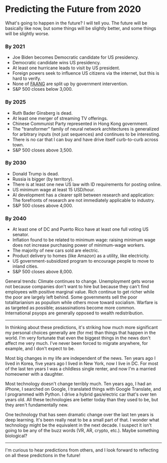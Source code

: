 # Predicting the Future from 2020

What's going to happen in the future? I will tell you. The future will
be basically like now, but some things will be slightly better, and
some things will be slightly worse.


### By 2021

 * Joe Biden becomes Democratic candidate for US presidency.
 * Democratic candidate wins US presidency.
 * At least one hurricane leads to visit by US president.
 * Foreign powers seek to influence US citizens via the internet, but
   this is hard to verify.
 * None of [FAANG][] are split up by government intervention.
 * S&P 500 closes below 3,000.

[FAANG]: https://en.wikipedia.org/wiki/Facebook,_Apple,_Amazon,_Netflix_and_Google


### By 2025

 * Ruth Bader Ginsberg is dead.
 * At least one merger of streaming TV offerings.
 * Chinese Communist Party represented in Hong Kong government.
 * The "transformer" family of neural network architectures is
   generalized for arbitrary inputs (not just sequences) and continues
   to be interesting.
 * There is no car that I can buy and have drive itself curb-to-curb
   across town.
 * S&P 500 closes above 3,500.


### By 2030

 * Donald Trump is dead.
 * Russia is bigger (by territory).
 * There is at least one new US law with ID requirements for posting
   online.
 * US minimum wage at least 15 USD/hour.
 * AI development has a clearer split between research and
   application: The forefronts of research are not immediately
   applicable to industry.
 * S&P 500 closes above 4,000.


### By 2040

 * At least one of DC and Puerto Rico have at least one full voting US
   senator.
 * Inflation found to be related to minimum wage: raising minimum wage
   does not increase purchasing power of minimum-wage workers.
 * The majority of new cars sold are electric.
 * Product delivery to homes (like Amazon) as a utility, like
   electricity.
 * US government-subsidized program to encourage people to move to
   inland cities.
 * S&P 500 closes above 8,000.


General trends: Climate continues to change. Unemployment gets worse
not because companies don't want to hire but because they can't find
employees with positive marginal value. Rich continue to get richer
while the poor are largely left behind. Some governments sell the poor
totalitarianism as populism while others move toward socialism.
Warfare is as targeted as possible; assassinations become more common.
International psyops are generally opposed to wealth redistribution.

---

In thinking about these predictions, it's striking how much more
significant my personal choices generally are (for me) than things
that happen in the world. I'm very fortunate that even the biggest
things in the news don't affect me very much. I've never been forced
to migrate anywhere, for example, and I don't expect to be.

Most big changes in my life are independent of the news. Ten years ago
I lived in Korea, five years ago I lived in New York, now I live in
DC. For most of the last ten years I was a childless single renter,
and now I'm a married homeowner with a daughter.

Most technology doesn't change terribly much. Ten years ago, I had an
iPhone, I searched on Google, I translated things with Google
Translate, and I programmed with Python. I drive a hybrid gas/electric
car that's over ten years old. All these technologies are better today
than they used to be, but they aren't fundamentally new.

One technology that has seen dramatic change over the last ten years
is deep learning. It's been really neat to be a small part of that. I
wonder what technology might be the equivalent in the next decade. I
suspect it isn't going to be any of the buzz words (VR, AR, crypto,
etc.). Maybe something biological?

---

I'm curious to hear predictions from others, and I look forward to
reflecting on all these predictions in the future!
